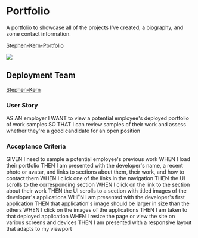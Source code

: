# Portfolio 

A portfolio to showcase all of the projects I've created, a biography, and some contact information.

[Stephen-Kern-Portfolio](https://stephen-kern.github.io/stephen-kern-portfolio/)

![](/Portfolio/assets/images/SKPortfolioSC.png)

## Deployment Team 

[Stephen-Kern](https://github.com/stephen-kern)

### User Story

AS AN employer
I WANT to view a potential employee's deployed portfolio of work samples
SO THAT I can review samples of their work and assess whether they're a good candidate for an open position
### Acceptance Criteria

GIVEN I need to sample a potential employee's previous work
WHEN I load their portfolio
THEN I am presented with the developer's name, a recent photo or avatar, and links to sections about them, their work, and how to contact them
WHEN I click one of the links in the navigation
THEN the UI scrolls to the corresponding section
WHEN I click on the link to the section about their work
THEN the UI scrolls to a section with titled images of the developer's applications
WHEN I am presented with the developer's first application
THEN that application's image should be larger in size than the others
WHEN I click on the images of the applications
THEN I am taken to that deployed application
WHEN I resize the page or view the site on various screens and devices
THEN I am presented with a responsive layout that adapts to my viewport